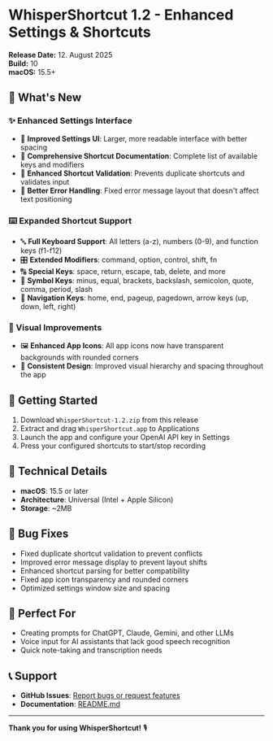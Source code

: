 # WhisperShortcut 1.2 - Enhanced Settings & Shortcuts

**Release Date:** 12. August 2025  
**Build:** 10  
**macOS:** 15.5+

## 🎉 What's New

### ✨ Enhanced Settings Interface
- 🎨 **Improved Settings UI**: Larger, more readable interface with better spacing
- 📝 **Comprehensive Shortcut Documentation**: Complete list of available keys and modifiers
- 🔧 **Enhanced Shortcut Validation**: Prevents duplicate shortcuts and validates input
- 🎯 **Better Error Handling**: Fixed error message layout that doesn't affect text positioning

### ⌨️ Expanded Shortcut Support
- 🔤 **Full Keyboard Support**: All letters (a-z), numbers (0-9), and function keys (f1-f12)
- 🎛️ **Extended Modifiers**: command, option, control, shift, fn
- 🔠 **Special Keys**: space, return, escape, tab, delete, and more
- 🎨 **Symbol Keys**: minus, equal, brackets, backslash, semicolon, quote, comma, period, slash
- 🧭 **Navigation Keys**: home, end, pageup, pagedown, arrow keys (up, down, left, right)

### 🎨 Visual Improvements
- 🖼️ **Enhanced App Icons**: All app icons now have transparent backgrounds with rounded corners
- 🎯 **Consistent Design**: Improved visual hierarchy and spacing throughout the app

## 🚀 Getting Started

1. Download `WhisperShortcut-1.2.zip` from this release
2. Extract and drag `WhisperShortcut.app` to Applications
3. Launch the app and configure your OpenAI API key in Settings
4. Press your configured shortcuts to start/stop recording

## 🔧 Technical Details

- **macOS**: 15.5 or later
- **Architecture**: Universal (Intel + Apple Silicon)
- **Storage**: ~2MB

## 🐛 Bug Fixes

- Fixed duplicate shortcut validation to prevent conflicts
- Improved error message display to prevent layout shifts
- Enhanced shortcut parsing for better compatibility
- Fixed app icon transparency and rounded corners
- Optimized settings window size and spacing

## 🎯 Perfect For

- Creating prompts for ChatGPT, Claude, Gemini, and other LLMs
- Voice input for AI assistants that lack good speech recognition
- Quick note-taking and transcription needs

## 📞 Support

- **GitHub Issues**: [Report bugs or request features](https://github.com/mgsgde/whisper-shortcut/issues)
- **Documentation**: [README.md](https://github.com/mgsgde/whisper-shortcut/blob/main/README.md)

---

**Thank you for using WhisperShortcut!** 🎙️
